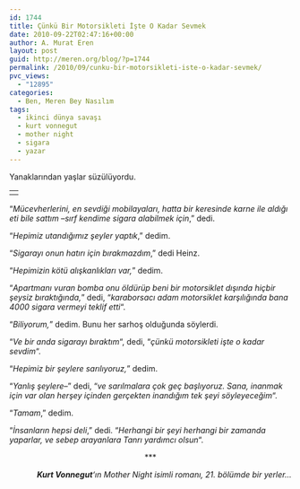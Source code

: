 ```yaml
---
id: 1744
title: Çünkü Bir Motorsikleti İşte O Kadar Sevmek
date: 2010-09-22T02:47:16+00:00
author: A. Murat Eren
layout: post
guid: http://meren.org/blog/?p=1744
permalink: /2010/09/cunku-bir-motorsikleti-iste-o-kadar-sevmek/
pvc_views:
  - "12895"
categories:
  - Ben, Meren Bey Nasılım
tags:
  - ikinci dünya savaşı
  - kurt vonnegut
  - mother night
  - sigara
  - yazar
---
```

Yanaklarından yaşlar süzülüyordu.

<table border="0" width="100%">
  <tr>
    <td align="center">
      <img src="http://meren.org/wp-content/gallery/blog-photos/vonnegut-800px.jpg" alt="" />
    </td>
  </tr>
</table>

&#8220;_Mücevherlerini, en sevdiği mobilayaları, hatta bir keresinde karne ile aldığı eti bile sattım &#8211;sırf kendime sigara alabilmek için_,&#8221; dedi.
  
&#8220;_Hepimiz utandığımız şeyler yaptık_,&#8221; dedim.
  
&#8220;_Sigarayı onun hatırı için bırakmazdım_,&#8221; dedi Heinz.
  
&#8220;_Hepimizin kötü alışkanlıkları var,_&#8221; dedim.
  
&#8220;_Apartmanı vuran bomba onu öldürüp beni bir motorsiklet dışında hiçbir şeysiz bıraktığında,_&#8221; dedi, &#8220;_karaborsacı adam motorsiklet karşılığında bana 4000 sigara vermeyi teklif etti_&#8220;.
  
&#8220;_Biliyorum,_&#8221; dedim. Bunu her sarhoş olduğunda söylerdi.
  
&#8220;_Ve bir anda sigarayı bıraktım_&#8220;, dedi, &#8220;_çünkü motorsikleti işte o kadar sevdim_&#8220;.
  
&#8220;_Hepimiz bir şeylere sarılıyoruz,_&#8221; dedim.
  
&#8220;_Yanlış şeylere&#8211;_&#8221; dedi, &#8220;_ve sarılmalara çok geç başlıyoruz. Sana, inanmak için var olan herşey içinden gerçekten inandığım tek şeyi söyleyeceğim_&#8220;.
  
&#8220;_Tamam_,&#8221; dedim.
  
&#8220;_İnsanların hepsi deli_,&#8221; dedi. &#8220;_Herhangi bir şeyi herhangi bir zamanda yaparlar, ve sebep arayanlara Tanrı yardımcı olsun_&#8220;.

<p style="text-align: center;">
  ***
</p>

<p style="text-align: right;">
  <em><strong>Kurt Vonnegut</strong>&#8216;ın Mother Night isimli romanı, 21. bölümde bir yerler&#8230;</em>
</p>